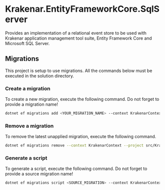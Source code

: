 ﻿# Krakenar.EntityFrameworkCore.SqlServer

Provides an implementation of a relational event store to be used with Krakenar application management tool suite, Entity Framework Core and Microsoft SQL Server.

## Migrations

This project is setup to use migrations. All the commands below must be executed in the solution directory.

### Create a migration

To create a new migration, execute the following command. Do not forget to provide a migration name!

```sh
dotnet ef migrations add <YOUR_MIGRATION_NAME> --context KrakenarContext --project src/Krakenar.EntityFrameworkCore.SqlServer --startup-project src/Krakenar
```

### Remove a migration

To remove the latest unapplied migration, execute the following command.

```sh
dotnet ef migrations remove --context KrakenarContext --project src/Krakenar.EntityFrameworkCore.SqlServer --startup-project src/Krakenar
```

### Generate a script

To generate a script, execute the following command. Do not forget to provide a source migration name!

```sh
dotnet ef migrations script <SOURCE_MIGRATION> --context KrakenarContext --project src/Krakenar.EntityFrameworkCore.SqlServer --startup-project src/Krakenar
```
